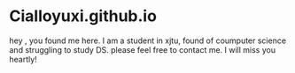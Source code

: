 # Cialloyuxi.github.io
hey , you found me here. I am a student in xjtu, found of coumputer science and struggling to study DS.
please feel free to contact me. I will miss you heartly!
